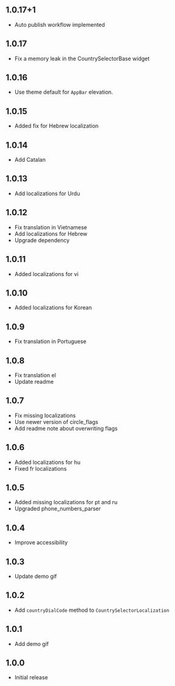 ## 1.0.17+1

* Auto publish workflow implemented

## 1.0.17

* Fix a memory leak in the CountrySelectorBase widget

## 1.0.16

* Use theme default for `AppBar` elevation.

## 1.0.15

* Added fix for Hebrew localization

## 1.0.14

* Add Catalan

## 1.0.13

* Add localizations for Urdu

## 1.0.12

* Fix translation in Vietnamese
* Add localizations for Hebrew
* Upgrade dependency

## 1.0.11

* Added localizations for vi

## 1.0.10

* Added localizations for Korean

## 1.0.9

* Fix translation in Portuguese

## 1.0.8

* Fix translation el
* Update readme

## 1.0.7

* Fix missing localizations
* Use newer version of circle_flags
* Add readme note about overwriting flags

## 1.0.6

* Added localizations for hu
* Fixed fr localizations

## 1.0.5

* Added missing localizations for pt and ru
* Upgraded phone_numbers_parser

## 1.0.4

* Improve accessibility

## 1.0.3

* Update demo gif

## 1.0.2

* Add `countryDialCode` method to `CountrySelectorLocalization`

## 1.0.1

* Add demo gif

## 1.0.0

* Initial release
